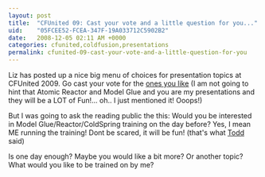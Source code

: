 ```yaml
---
layout: post
title:  "CFUnited 09: Cast your vote and a little question for you..."
uid:	"05FCEE52-FCEA-347F-19A033712C5902B2"
date:   2008-12-05 02:11 AM +0000
categories: cfunited,coldfusion,presentations
permalink: cfunited-09-cast-your-vote-and-a-little-question-for-you
---
```

<p>Liz has posted up a nice big menu of choices for presentation topics at CFUnited 2009. Go cast your vote for the <a href="http://cfunited.com/go/survey/166">ones you like</a> (I am not going to hint that Atomic Reactor and Model Glue and you are my presentations and they will be a LOT of Fun!... oh.. I just mentioned it! Ooops!)</p>
<p>But I was going to ask the reading public the this: Would you be interested in Model Glue/Reactor/ColdSpring training on the day before? Yes, I mean ME running the training! Dont be scared, it will be fun! (that's what <a href="http://cfsilence.com/blog/client/index.cfm">Todd</a> said)</p>
<p>Is one day enough? Maybe you would like a bit more? Or another topic? What would you like to be trained on by me? </p>